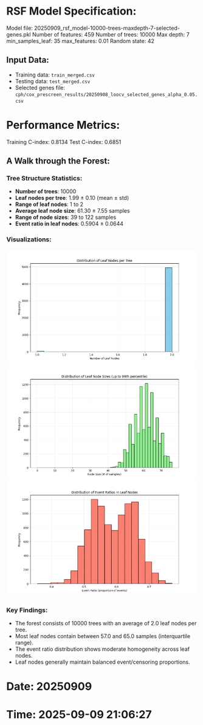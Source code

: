 # RSF Model Specification:
Model file: 20250909_rsf_model-10000-trees-maxdepth-7-selected-genes.pkl
Number of features: 459
Number of trees: 10000
Max depth: 7
min_samples_leaf: 35
max_features: 0.01
Random state: 42

## Input Data:
- Training data: `train_merged.csv`
- Testing data: `test_merged.csv`
- Selected genes file: `cph/cox_prescreen_results/20250908_loocv_selected_genes_alpha_0.05.csv`

# Performance Metrics:
Training C-index: 0.8134
Test C-index: 0.6851

## A Walk through the Forest:

### Tree Structure Statistics:
- **Number of trees**: 10000
- **Leaf nodes per tree**: 1.99 ± 0.10 (mean ± std)
- **Range of leaf nodes**: 1 to 2
- **Average leaf node size**: 61.30 ± 7.55 samples
- **Range of node sizes**: 39 to 122 samples
- **Event ratio in leaf nodes**: 0.5904 ± 0.0644

### Visualizations:
![Distribution of Leaf Nodes per Tree](20250909_leaf_nodes_distribution.png)
![Distribution of Leaf Node Sizes](20250909_node_sizes_distribution.png)
![Distribution of Event Ratios in Leaf Nodes](20250909_event_ratios_distribution.png)

### Key Findings:
- The forest consists of 10000 trees with an average of 2.0 leaf nodes per tree.
- Most leaf nodes contain between 57.0 and 65.0 samples (interquartile range).
- The event ratio distribution shows moderate homogeneity across leaf nodes.
- Leaf nodes generally maintain balanced event/censoring proportions.
    
# Date: 20250909
# Time: 2025-09-09 21:06:27
